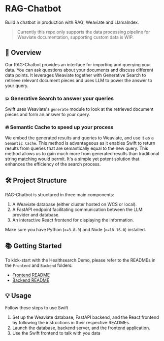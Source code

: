 # RAG-Chatbot
Build a chatbot in production with RAG, Weaviate and LlamaIndex.

> Currently this repo only supports the data processing pipeline for Weaviate documentation, supporting custom data is WIP.

## 🎯 Overview

Our RAG-Chatbot provides an interface for importing and querying your data. You can ask questions about your documents and discuss different data points.
It leverages Weaviate together with Generative Search to retrieve relevant document pieces and uses LLM to power the answer to your query.

### 💥 Generative Search to answer your queries 

Swift uses Weaviate's `generate` module to look at the retrieved document pieces and form an answer to your query. 

### 🔥 Semantic Cache to speed up your process

We embed the generated results and queries to Weaviate, and use it as a `Semantic Cache`.
This method is advantageous as it enables Swift to return results from queries that are semantically equal to the new query. This method allows us to gain much more from generated results than traditional string matching would permit. It's a simple yet potent solution that enhances the efficiency of the search process.

## 🛠️ Project Structure

RAG-Chatbot is structured in three main components:

1. A Weaviate database (either cluster hosted on WCS or local).
2. A FastAPI endpoint facilitating communication between the LLM provider and database.
3. An interactive React frontend for displaying the information.

Make sure you have Python (`>=3.8.0`) and Node (`>=18.16.0`) installed.

## 📚 Getting Started

To kick-start with the Healthsearch Demo, please refer to the READMEs in the `Frontend` and `Backend` folders:

- [Frontend README](./frontend/README.md)
- [Backend README](./backend/README.md)

## 💡 Usage

Follow these steps to use Swift

1. Set up the Weaviate database, FastAPI backend, and the React frontend by following the instructions in their respective READMEs.
2. Launch the database, backend server, and the frontend application.
3. Use the Swift frontend to talk with you data
